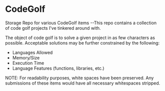 # CodeGolf
Storage Repo for various CodeGolf items
--This repo contains a collection of code golf projects I've tinkered around with.

The object of code golf is to solve a given project in as few characters as possible. Acceptable solutions may be further constrained by the following:
- Languages Allowed
- Memory/Size
- Execution Time
- Language Features (functions, libraries, etc.)

NOTE: For readability purposes, white spaces have been preserved. Any submissions of these items would have all necessary whitespaces stripped.
